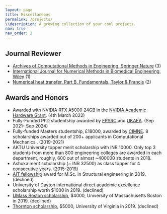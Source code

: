 ```yaml
---
layout: page
title: Miscellaneous
permalink: /projects/
\\description: A growing collection of your cool projects.
nav: true
nav_order: 2
---
```


## Journal Reviewer
* [Archives of Computational Methods in Engineering, Springer Nature](https://www.springer.com/journal/11831) (3)
* [International Journal for Numerical Methods in Biomedical Engineering, Wiley](https://onlinelibrary.wiley.com/journal/20407947) (1)
* [Numerical heat transfer. Part B. Fundamentals, Taylor & Francis](https://www.tandfonline.com/journals/unhb20) (2)

## Awards and Honors
* Awarded with NVIDIA RTX A5000 24GB in the [NVIDIA Academic Hardware Grant](https://nvidia.my.site.com/HardwareGrant/s/Application). (4th March 2022) 
* Fully-Funded PhD studentship awarded by [EPSRC](https://www.ukri.org/councils/epsrc/) and [UKAEA](https://www.gov.uk/government/organisations/uk-atomic-energy-authority). (Sep 2021- Sep 2024)
* Fully-funded Masters studentship, £18000, awarded by [CIMNE](https://www.cimne.com/). 8 scholarships awarded out of 200+ applicants in Computational Mechanics .  (2019-2021)
* AKTU University topper merit scholarship with INR 10000. Only top 3 students from more than 800 engineering colleges are awarded in each department, roughly, 600 out of almost ~400000 students in 2018.
* Ashoka merit scholarship (~ INR 32500) as class topper for 4 consecutive years. (2015-2019)
* [AIT fellowship](https://ait.ac.th/financial/ait-scholarships/) award for M.Sc. in Structural engineering in 2019. (declined)
* University of Dayton international direct academic excellence scholarship worth $1000 in 2019. (declined)
* [UMass Boston scholarship](https://www.umb.edu/financial-aid/undergraduate-scholarships/scholarships-for-continuing-students/), $4000, University of Massachusetts Boston in 2019. (declined)
* [Thornton scholarship](https://www.thorntoncollege.com/admissions/scholarships/), $5000, University of Virginia in 2019. (declined)
